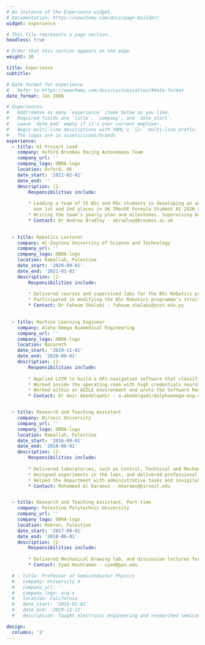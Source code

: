 ```yaml
---
# An instance of the Experience widget.
# Documentation: https://wowchemy.com/docs/page-builder/
widget: experience

# This file represents a page section.
headless: true

# Order that this section appears on the page.
weight: 30

title: Experience
subtitle:

# Date format for experience
#   Refer to https://wowchemy.com/docs/customization/#date-format
date_format: Jan 2006

# Experiences.
#   Add/remove as many `experience` items below as you like.
#   Required fields are `title`, `company`, and `date_start`.
#   Leave `date_end` empty if it's your current employer.
#   Begin multi-line descriptions with YAML's `|2-` multi-line prefix.
#   The logos are in assets/icons/brands
experience:
  - title: AI Project Lead
    company: Oxford Brookes Racing Autonomous Team
    company_url: ''
    company_logo: OBRA-logo
    location: Oxford, UK
    date_start: '2021-02-01'
    date_end: ''
    description: |2-
        Responsibilities include:
        
        * Leading a team of 25 BSc and MSc students in developing an autonomous driving system for Formula-1 car. The team
          won 1st and 2nd places in UK IMechE Formula Student AI 2020 and 2021 competitions, respectively.
        * Writing the team’s yearly plan and milestones. Supervising budget, recruitment, and research&industry connections.
        * Contact: Dr Andrew Bradley - abradley@brookes.ac.uk

  
  - title: Robotics Lecturer
    company: Al-Zaytona University of Science and Technology
    company_url: ''
    company_logo: OBRA-logo
    location: Ramallah, Palestine
    date_start: '2020-09-01'
    date_end: '2021-01-01'
    description: |2-
        Responsibilities include:
        
        * Delivered courses and supervised labs for the BSc Robotics programme.
        * Participated in modifying the BSc Robotics programme’s structure to include latest technology and suit market needs.
        * Contact: Dr Fahoum Shalabi - fahoum.shalabi@zust.edu.ps

  
  - title: Machine Learning Engineer
    company: Alpha Omega Biomedical Engineering
    company_url: ''
    company_logo: OBRA-logo
    location: Nazareth
    date_start: '2019-11-01'
    date_end: '2020-08-01'
    description: |2-
        Responsibilities include:
        
        * Applied LSTM to build a GPi-navigation software that classified microelectrode recordings series and detected the Striatum-GPe-GPi borders online in Parkinson’s disease, with an accuracy of 91.1%.
        * Worked inside the operating room with high credentials neurologists, observed the algorithm’s performance, recorded feedback, and modified the algorithm accordingly.
        * Worked within an AGILE environment and wrote the Software Requirements Specification (SRS) for the GPi-Navigation software.
        * Contact: Dr Amir Abedelqadir - a.abedelqadir@alphaomega-eng.com


  - title: Research and Teaching Assistant
    company: Birzeit University
    company_url: ''
    company_logo: OBRA-logo
    location: Ramallah, Palestine
    date_start: '2016-09-01'
    date_end: '2018-06-01'
    description: |2-
        Responsibilities include:
        
        * Delivered laboratories, such as Control, Technical and Mechanical Drawing, Vibrations, Thermal Applications, Mechanics.
        * Designed experiments in the labs, and delivered professional skills workshops for the students.
        * Helped the department with administrative tasks and invigilate exams and tests.
        * Contact: Mohammad Al Karaeen - mkaraen@birzeit.edu


  - title: Research and Teaching Assistant, Part-time
    company: Palestine Polytechnic University
    company_url: ''
    company_logo: OBRA-logo
    location: Hebron, Palestine
    date_start: '2017-09-01'
    date_end: '2018-06-01'
    description: |2-
        Responsibilities include:
        
        * Delivered Mechanical Drawing lab, and discussion lectures for Dynamics, Machines Dynamics, and Control Theory.
        * Contact: Iyad Hashlamon - iyad@ppu.edu

  # - title: Professor of Semiconductor Physics
  #   company: University X
  #   company_url: ''
  #   company_logo: org-x
  #   location: California
  #   date_start: '2016-01-01'
  #   date_end: '2020-12-31'
  #   description: Taught electronic engineering and researched semiconductor physics.

design:
  columns: '2'
---
```

